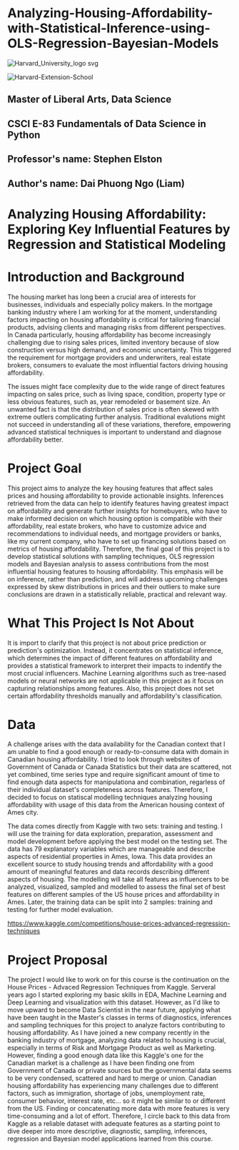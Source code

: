 # Analyzing-Housing-Affordability-with-Statistical-Inference-using-OLS-Regression-Bayesian-Models

![Harvard_University_logo svg](https://github.com/user-attachments/assets/c4916307-eb16-43a2-85f8-6ab6f783ceea)

![Harvard-Extension-School](https://github.com/user-attachments/assets/fbc74fc8-266c-4262-813c-f7f8bbd05a96)

## **Master of Liberal Arts, Data Science**

## **CSCI E-83 Fundamentals of Data Science in Python**

## Professor's name: **Stephen Elston**

## Author's name: **Dai Phuong Ngo (Liam)**

# **Analyzing Housing Affordability: Exploring Key Influential Features by Regression and Statistical Modeling**

# **Introduction and Background**

The housing market has long been a crucial area of interests for businesses, individuals and especially policy makers. In the mortgage banking industry where I am working for at the moment, understanding factors impacting on housing affordability is critical for tailoring financial products, advising clients and managing risks from different perspectives. In Canada particularly, housing affordability has become increasingly challenging due to rising sales prices, limited inventory because of slow construction versus high demand, and economic uncertainty. This triggered the requirement for mortgage providers and underwriters, real estate brokers, consumers to evaluate the most influential factors driving housing affordability.

The issues might face complexity due to the wide range of direct features impacting on sales price, such as living space, condition, property type or less obvious features, such as, year remodeled or basement size. An unwanted fact is that the distribution of sales price is often skewed with extreme outlers complicating further analysis. Traditional evalutions might not succeed in understanding all of these variations, therefore, empowering advanced statistical techniques is important to understand and diagnose affordability better.

# **Project Goal**

This project aims to analyze the key housing features that affect sales prices and housing affordability to provide actionable insights. Inferences retrieved from the data can help to identify features having greatest impact on affordability and generate further insights for homebuyers, who have to make informed decision on which housing option is compatible with their affordability, real estate brokers, who have to customize advice and recommendations to individual needs, and mortgage providers or banks, like my current company, who have to set up financing solutions based on metrics of housing affordability. Therefore, the final goal of this project is to develop statistical solutions with sampling techniques, OLS regression models and Bayesian analysis to assess contributions from the most influential housing features to housing affordability. This emphasis will be on inference, rather than prediction, and will address upcoming challenges expressed by skew distributions in prices and their outliers to make sure conclusions are drawn in a statistically reliable, practical and relevant way.


# **What This Project Is Not About**

It is import to clarify that this project is not about price prediction or prediction's optimization. Instead, it concentrates on statistical inference, which determines the impact of different features on affordability and provides a statistical framework to interpret their impacts to indentify the most crucial influencers. Machine Learning algorithms such as tree-nased models or neural networks are not applicable in this project as it focus on capturing relationships among features. Also, this project does not set certain affordability thresholds manually and affordability's classification.


# **Data**

A challenge arises with the data availability for the Canadian context that I am unable to find a good enough or ready-to-consume data with domain in Canadian housing affordability. I tried to look through websites of Government of Canada or Canada Statistics but their data are scattered, not yet combined, time series type and require significant amount of time to find enough data aspects for manipulationa and combination, regarless of their individual dataset's completeness across features. Therefore, I decided to focus on statiscal modelling techniques analyzing housing affordability with usage of this data from the American housing context of Ames city.

The data comes directly from Kaggle with two sets: training and testing. I will use the training for data exploration, preparation, assessment and model development before applying the best model on the testing set. The data has 79 explanatory variables which are manageable and describe aspects of residential properties in Ames, Iowa. This data provides an excellent source to study housing trends and affordability with a good amount of meaningful features and data records describing different aspects of housing. The modelling will take all features as influencers to be analyzed, visualized, sampled and modelled to assess the final set of best features on different samples of the US house prices and affordability in Ames. Later, the training data can be split into 2 samples: training and testing for further model evaluation.

https://www.kaggle.com/competitions/house-prices-advanced-regression-techniques


# Project Proposal

The project I would like to work on for this course is the continuation on the House Prices - Advaced Regression Techniques from Kaggle. Serveral years ago I started exploring my basic skills in EDA, Machine Learning and Deep Learning and visualization with this dataset. However, as I'd like to move upward to become Data Scientist in the near future, applying what have been taught in the Master's classes in terms of diagnostics, inferences and sampling techniques for this project to analyze factors contributing to housing affordability. As I have joined a new company recently in the banking industry of mortgage, analyzing data related to housing is crucial, especially in terms of Risk and Mortgage Product as well as Marketing. However, finding a good enough data like this Kaggle's one for the Canadian market is a challenge as I have been finding one from Government of Canada or private sources but the governmental data seems to be very condensed, scattered and hard to merge or union. Canadian housing affordability has experiencing many challenges due to different factors, such as immigration, shortage of jobs, unemployment rate, consumer behavior, interest rate, etc... so it might be similar to or different from the US. Finding or concatenating more data with more features is very time-consuming and a lot of effort. Therefore, I circle back to this data from Kaggle as a reliable dataset with adequate features as a starting point to dive deeper into more descriptive, diagnostic, sampling, inferences, regression and Bayesian model applications learned from this course.



